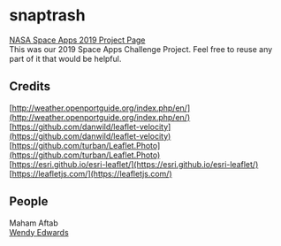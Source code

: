 # snaptrash
[NASA Space Apps 2019 Project Page](https://2019.spaceappschallenge.org/challenges/earths-oceans/trash-cleanup/teams/snaptrash/project)  
This was our 2019 Space Apps Challenge Project.  Feel free to reuse any part of it that would be helpful.

## Credits
[http://weather.openportguide.org/index.php/en/](http://weather.openportguide.org/index.php/en/)   
[https://github.com/danwild/leaflet-velocity](https://github.com/danwild/leaflet-velocity)  
[https://github.com/turban/Leaflet.Photo](https://github.com/turban/Leaflet.Photo)  
[https://esri.github.io/esri-leaflet/](https://esri.github.io/esri-leaflet/)  
[https://leafletjs.com/](https://leafletjs.com/)  

## People
Maham Aftab  
[Wendy Edwards](https://twitter.com/wayward710)

